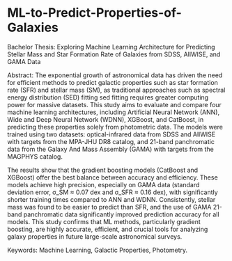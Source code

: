 # ML-to-Predict-Properties-of-Galaxies
Bachelor Thesis: Exploring Machine Learning Architecture for Predicting Stellar Mass and Star Formation Rate of Galaxies from SDSS, AllWISE, and GAMA Data

Abstract:
The exponential growth of astronomical data has driven the need for efficient methods to predict galactic properties such as star formation rate (SFR) and stellar mass (SM), as traditional approaches such as spectral energy distribution (SED) fitting sed fitting requires greater computing power for massive datasets. This study aims to evaluate and compare four machine learning architectures, including Artificial Neural Network (ANN), Wide and Deep Neural Network (WDNN), XGBoost, and CatBoost, in predicting these properties solely from photometric data. The models were trained using two datasets: optical-infrared data from SDSS and AllWISE with targets from the MPA-JHU DR8 catalog, and 21-band panchromatic data from the Galaxy And Mass Assembly (GAMA) with targets from the MAGPHYS catalog.

The results show that the gradient boosting models (CatBoost and XGBoost) offer the best balance between accuracy and efficiency. These models achieve high precision, especially on GAMA data (standard deviation error, σ_SM ≈ 0.07 dex and σ_SFR ≈ 0.16 dex), with significantly shorter training times compared to ANN and WDNN. Consistently, stellar mass was found to be easier to predict than SFR, and the use of GAMA 21-band panchromatic data significantly improved prediction accuracy for all models. This study confirms that ML methods, particularly gradient boosting, are highly accurate, efficient, and crucial tools for analyzing galaxy properties in future large-scale astronomical surveys.

Keywords: Machine Learning, Galactic Properties, Photometry.
